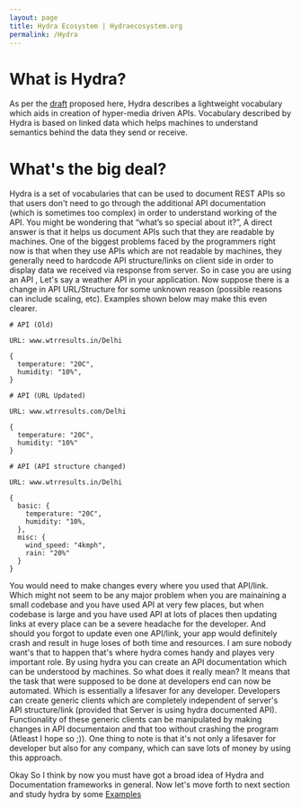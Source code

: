 ```yaml
---
layout: page
title: Hydra Ecosystem | Hydraecosystem.org
permalink: /Hydra
---
```


# What is Hydra?

As per the <a href="https://www.hydra-cg.com/spec/latest/core/">draft</a> proposed here, Hydra describes a lightweight vocabulary which aids in creation of hyper-media driven APIs. Vocabulary described by Hydra is based on linked data which helps machines to understand semantics behind the data they send or receive.

# What's the big deal?

Hydra is a set of vocabularies that can be used to document REST APIs so that users don't need to go through the additional API documentation (which is sometimes too complex) in order to understand working of the API. You might be wondering that “what’s so special about it?”, A direct answer is that it helps us document APIs such that they are readable by machines. One of the biggest problems faced by the programmers right now is that when they use APIs which are not readable by machines, they generally need to hardcode API structure/links on client side in order to display data we received via response from server. So in case you are using an API , Let's say a weather API in your application. Now suppose there is a change in API URL/Structure for some unknown reason (possible reasons can include scaling, etc). Examples shown below may make this even clearer. 

```
# API (Old)

URL: www.wtrresults.in/Delhi

{
  temperature: "20C",
  humidity: "10%",
}

# API (URL Updated) 

URL: www.wtrresults.com/Delhi

{
  temperature: "20C",
  humidity: "10%"
}

# API (API structure changed)

URL: www.wtrresults.in/Delhi

{
  basic: {
    temperature: "20C",
    humidity: "10%,
  },
  misc: {
    wind_speed: "4kmph",
    rain: "20%"
  }
}
```

You would need to make changes every where you used that API/link. Which might not seem to be any major problem when you  are mainaining a small codebase and you have used API at very few places, but when codebase is large and you have used API at lots of places then updating links at every place can be a severe headache for the developer. And should you forgot to update even one API/link, your app would definitely crash and result in huge loses of both time and resources. I am sure nobody want's that to happen that's where hydra comes handy and playes very important role. By using hydra you can create an API documentation which can be understood by machines. So what does it really mean? It means that the task that were supposed to be done at developers end can now be automated. Which is essentially a lifesaver for any developer. Developers can create generic clients which are completely independent of server's API structure/link (provided that Server is using hydra documented API). Functionality of these generic clients can be manipulated by making changes in API documentaion and that too without crashing the program (Atleast I hope so ;)). One thing to note is that it's not only a lifesaver for developer but also for any company, which can save lots of money by using this approach. 


Okay So I think by now you must have got a broad idea of Hydra and Documentation frameworks in general. Now let's move forth to next section and study hydra by some <a href="Example">Examples</a>


